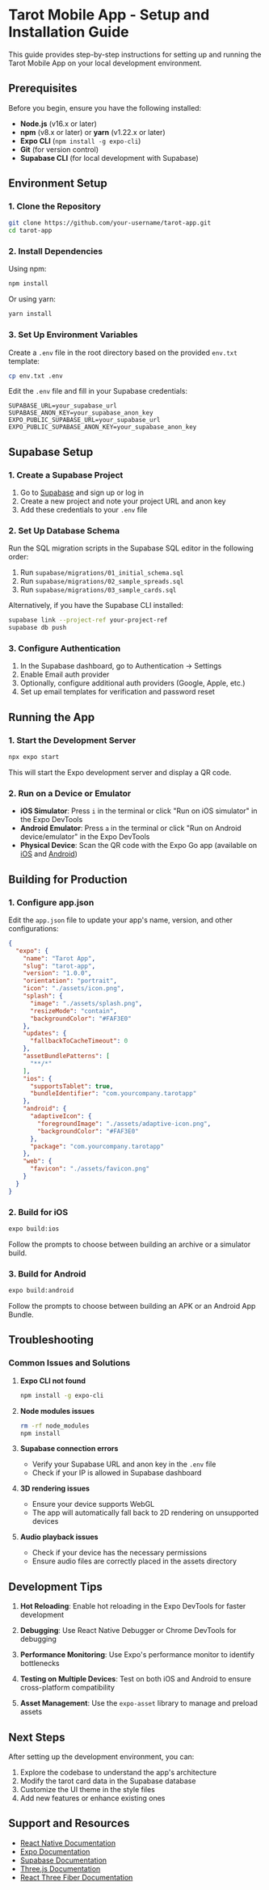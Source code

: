 # Tarot Mobile App - Setup and Installation Guide

This guide provides step-by-step instructions for setting up and running the Tarot Mobile App on your local development environment.

## Prerequisites

Before you begin, ensure you have the following installed:

- **Node.js** (v16.x or later)
- **npm** (v8.x or later) or **yarn** (v1.22.x or later)
- **Expo CLI** (`npm install -g expo-cli`)
- **Git** (for version control)
- **Supabase CLI** (for local development with Supabase)

## Environment Setup

### 1. Clone the Repository

```bash
git clone https://github.com/your-username/tarot-app.git
cd tarot-app
```

### 2. Install Dependencies

Using npm:
```bash
npm install
```

Or using yarn:
```bash
yarn install
```

### 3. Set Up Environment Variables

Create a `.env` file in the root directory based on the provided `env.txt` template:

```bash
cp env.txt .env
```

Edit the `.env` file and fill in your Supabase credentials:

```
SUPABASE_URL=your_supabase_url
SUPABASE_ANON_KEY=your_supabase_anon_key
EXPO_PUBLIC_SUPABASE_URL=your_supabase_url
EXPO_PUBLIC_SUPABASE_ANON_KEY=your_supabase_anon_key
```

## Supabase Setup

### 1. Create a Supabase Project

1. Go to [Supabase](https://supabase.com/) and sign up or log in
2. Create a new project and note your project URL and anon key
3. Add these credentials to your `.env` file

### 2. Set Up Database Schema

Run the SQL migration scripts in the Supabase SQL editor in the following order:

1. Run `supabase/migrations/01_initial_schema.sql`
2. Run `supabase/migrations/02_sample_spreads.sql`
3. Run `supabase/migrations/03_sample_cards.sql`

Alternatively, if you have the Supabase CLI installed:

```bash
supabase link --project-ref your-project-ref
supabase db push
```

### 3. Configure Authentication

1. In the Supabase dashboard, go to Authentication → Settings
2. Enable Email auth provider
3. Optionally, configure additional auth providers (Google, Apple, etc.)
4. Set up email templates for verification and password reset

## Running the App

### 1. Start the Development Server

```bash
npx expo start
```

This will start the Expo development server and display a QR code.

### 2. Run on a Device or Emulator

- **iOS Simulator**: Press `i` in the terminal or click "Run on iOS simulator" in the Expo DevTools
- **Android Emulator**: Press `a` in the terminal or click "Run on Android device/emulator" in the Expo DevTools
- **Physical Device**: Scan the QR code with the Expo Go app (available on [iOS](https://apps.apple.com/app/apple-store/id982107779) and [Android](https://play.google.com/store/apps/details?id=host.exp.exponent))

## Building for Production

### 1. Configure app.json

Edit the `app.json` file to update your app's name, version, and other configurations:

```json
{
  "expo": {
    "name": "Tarot App",
    "slug": "tarot-app",
    "version": "1.0.0",
    "orientation": "portrait",
    "icon": "./assets/icon.png",
    "splash": {
      "image": "./assets/splash.png",
      "resizeMode": "contain",
      "backgroundColor": "#FAF3E0"
    },
    "updates": {
      "fallbackToCacheTimeout": 0
    },
    "assetBundlePatterns": [
      "**/*"
    ],
    "ios": {
      "supportsTablet": true,
      "bundleIdentifier": "com.yourcompany.tarotapp"
    },
    "android": {
      "adaptiveIcon": {
        "foregroundImage": "./assets/adaptive-icon.png",
        "backgroundColor": "#FAF3E0"
      },
      "package": "com.yourcompany.tarotapp"
    },
    "web": {
      "favicon": "./assets/favicon.png"
    }
  }
}
```

### 2. Build for iOS

```bash
expo build:ios
```

Follow the prompts to choose between building an archive or a simulator build.

### 3. Build for Android

```bash
expo build:android
```

Follow the prompts to choose between building an APK or an Android App Bundle.

## Troubleshooting

### Common Issues and Solutions

1. **Expo CLI not found**
   ```bash
   npm install -g expo-cli
   ```

2. **Node modules issues**
   ```bash
   rm -rf node_modules
   npm install
   ```

3. **Supabase connection errors**
   - Verify your Supabase URL and anon key in the `.env` file
   - Check if your IP is allowed in Supabase dashboard

4. **3D rendering issues**
   - Ensure your device supports WebGL
   - The app will automatically fall back to 2D rendering on unsupported devices

5. **Audio playback issues**
   - Check if your device has the necessary permissions
   - Ensure audio files are correctly placed in the assets directory

## Development Tips

1. **Hot Reloading**: Enable hot reloading in the Expo DevTools for faster development

2. **Debugging**: Use React Native Debugger or Chrome DevTools for debugging

3. **Performance Monitoring**: Use Expo's performance monitor to identify bottlenecks

4. **Testing on Multiple Devices**: Test on both iOS and Android to ensure cross-platform compatibility

5. **Asset Management**: Use the `expo-asset` library to manage and preload assets

## Next Steps

After setting up the development environment, you can:

1. Explore the codebase to understand the app's architecture
2. Modify the tarot card data in the Supabase database
3. Customize the UI theme in the style files
4. Add new features or enhance existing ones

## Support and Resources

- [React Native Documentation](https://reactnative.dev/docs/getting-started)
- [Expo Documentation](https://docs.expo.dev/)
- [Supabase Documentation](https://supabase.com/docs)
- [Three.js Documentation](https://threejs.org/docs/)
- [React Three Fiber Documentation](https://docs.pmnd.rs/react-three-fiber/getting-started/introduction)
